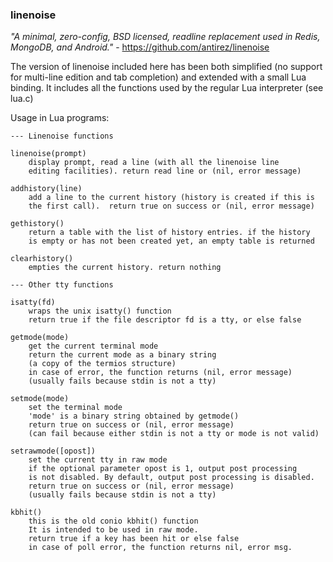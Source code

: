 ### linenoise

*"A minimal, zero-config, BSD licensed, readline replacement used in Redis, MongoDB, and Android."* - https://github.com/antirez/linenoise

The version of linenoise included here has been both simplified (no support for multi-line edition and tab completion) and extended with a small Lua binding. It includes all the functions used by the regular Lua interpreter (see lua.c)

Usage in Lua programs:
```
--- Linenoise functions

linenoise(prompt)
	display prompt, read a line (with all the linenoise line 
	editing facilities). return read line or (nil, error message)

addhistory(line)
	add a line to the current history (history is created if this is
	the first call).  return true on success or (nil, error message)

gethistory()
	return a table with the list of history entries. if the history 
	is empty or has not been created yet, an empty table is returned

clearhistory()
	empties the current history. return nothing

--- Other tty functions

isatty(fd)
	wraps the unix isatty() function
	return true if the file descriptor fd is a tty, or else false

getmode(mode)
	get the current terminal mode
	return the current mode as a binary string
	(a copy of the termios structure)
	in case of error, the function returns (nil, error message)
	(usually fails because stdin is not a tty)

setmode(mode)
	set the terminal mode
	'mode' is a binary string obtained by getmode()
	return true on success or (nil, error message)
	(can fail because either stdin is not a tty or mode is not valid)

setrawmode([opost])
	set the current tty in raw mode
	if the optional parameter opost is 1, output post processing 
	is not disabled. By default, output post processing is disabled.
	return true on success or (nil, error message)
	(usually fails because stdin is not a tty)

kbhit()
	this is the old conio kbhit() function
	It is intended to be used in raw mode.
	return true if a key has been hit or else false
	in case of poll error, the function returns nil, error msg.	


```
